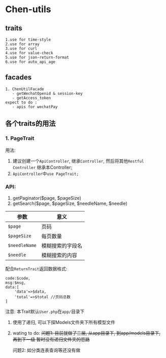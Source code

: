 # Chen-utils
  
## traits
    1.use for time-style
    2.use for array
    3.use for curl
    4.use for value-check
    5.use for json-return-format
    6.use for auto_api_age
## facades
    1. ChenUtilFacade
       - getWechatOpenid & session-key
       - getAccess_token
    expect to do :
       - apis for wechatPay
   
## 各个traits的用法
### 1. PageTrait
用法:
1. 建议创建一个`ApiController`, 继承`Controller`, 然后将其他`Restful Controller`
继承本Controller;
2. `ApiController`中`use PageTrait;`

### API:
1. getPaginator($page, $pageSize)
2. getSearch($page, $pageSize, $needleName, $needle)

参数|意义
----|----
`$page` | 页码
`$pageSize` | 每页数量
`$needleName` | 模糊搜索的字段名
`$needle` | 模糊搜索的内容

配合`ReturnTrait`返回数据格式:
```
code:$code,
msg:$msg,
data:[
    'data'=>$data,
    'total'=>$total //页码总数
]
```

注意: 本Trait默认`User.php`在`app/`目录下
1. 使用了递归, 可以下探Models文件夹下所有模型文件
2. wating to do:
~~问题1: 目前就做了三层, 从app目录下, 到app/models目录下, 再到下一级
暂时没有递归文件夹的思路~~

    问题2: 如分类连表查询等还没有做
